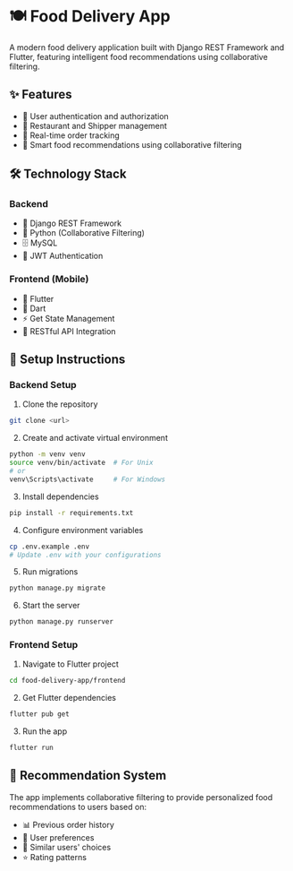 # 🍽️ Food Delivery App

A modern food delivery application built with Django REST Framework and Flutter, featuring intelligent food recommendations using collaborative filtering.

## ✨ Features

- 🔐 User authentication and authorization
- 🏪 Restaurant and Shipper management
- 🚚 Real-time order tracking
- 🎯 Smart food recommendations using collaborative filtering

## 🛠️ Technology Stack

### Backend
- 🐍 Django REST Framework
- 🐍 Python (Collaborative Filtering)
- 🗄️ MySQL
- 🔑 JWT Authentication

### Frontend (Mobile)
- 📱 Flutter
- 🎯 Dart
- ⚡ Get State Management
- 🔌 RESTful API Integration

## 🚀 Setup Instructions

### Backend Setup

1. Clone the repository
```bash
git clone <url>
```

2. Create and activate virtual environment
```bash
python -m venv venv
source venv/bin/activate  # For Unix
# or
venv\Scripts\activate     # For Windows
```

3. Install dependencies
```bash
pip install -r requirements.txt
```

4. Configure environment variables
```bash
cp .env.example .env
# Update .env with your configurations
```

5. Run migrations
```bash
python manage.py migrate
```

6. Start the server
```bash
python manage.py runserver
```

### Frontend Setup

1. Navigate to Flutter project
```bash
cd food-delivery-app/frontend
```

2. Get Flutter dependencies
```bash
flutter pub get
```

3. Run the app
```bash
flutter run
```

## 🤖 Recommendation System

The app implements collaborative filtering to provide personalized food recommendations to users based on:
- 📊 Previous order history
- 👤 User preferences
- 👥 Similar users' choices
- ⭐ Rating patterns
